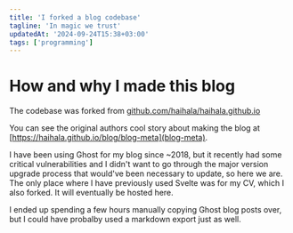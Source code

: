 ```yaml
---
title: 'I forked a blog codebase'
tagline: 'In magic we trust'
updatedAt: '2024-09-24T15:38+03:00'
tags: ['programming']
---
```


# How and why I made this blog

The codebase was forked from [github.com/haihala/haihala.github.io](https://github.com/haihala/haihala.github.io/)

You can see the original authors cool story about making the blog at [https://haihala.github.io/blog/blog-meta](blog-meta).

I have been using Ghost for my blog since ~2018, but it recently had some critical vulnerabilities and I didn't want to go through the major version upgrade process that would've been necessary to update, so here we are. The only place where I have previously used Svelte was for my CV, which I also forked. It will eventually be hosted here.

I ended up spending a few hours manually copying Ghost blog posts over, but I could have probalby used a markdown export just as well.
